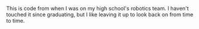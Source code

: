 This is code from when I was on my high school's robotics team. I haven't touched it since graduating, but I like leaving it up to look back on from time to time.

